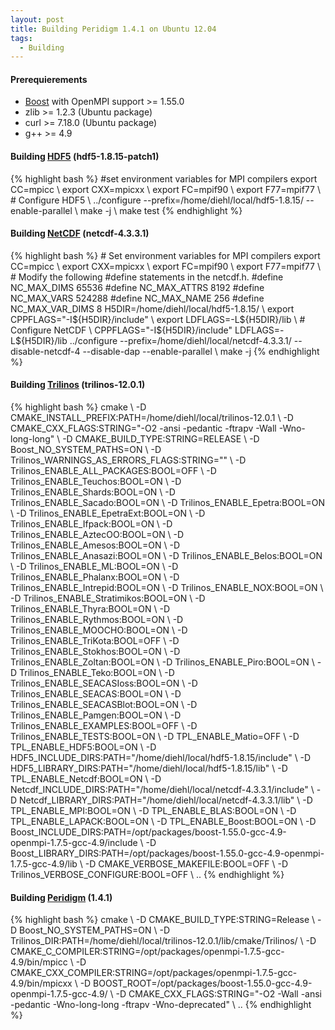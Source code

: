 ```yaml
---
layout: post
title: Building Peridigm 1.4.1 on Ubuntu 12.04
tags:
  - Building
---
```


<h4>Prerequierements</h4>
<ul>
<li> <a href="http://www.boost.org/">Boost</a> with OpenMPI support >= 1.55.0 </li>
<li> zlib >= 1.2.3 (Ubuntu package)</li>
<li> curl >= 7.18.0 (Ubuntu package)</li>
<li> g++  >= 4.9 </li>
</ul>

<h4>Building <a href="https://www.hdfgroup.org/downloads/index.html">HDF5</a> (hdf5-1.8.15-patch1)</h4>
{% highlight bash %}
#set environment variables for MPI compilers
export CC=mpicc \
export CXX=mpicxx \
export FC=mpif90 \
export F77=mpif77 \
# Configure HDF5 \
../configure --prefix=/home/diehl/local/hdf5-1.8.15/ --enable-parallel \
make -j \
make test
{% endhighlight %}

<h4>Building <a href="https://www.unidata.ucar.edu/downloads/netcdf/index.jsp">NetCDF</a> (netcdf-4.3.3.1) </h4>
{% highlight bash %}
# Set environment variables for MPI compilers
export CC=mpicc \
export CXX=mpicxx \
export FC=mpif90 \
export F77=mpif77 \
# Modify the following #define statements in the netcdf.h.
#define NC_MAX_DIMS 65536
#define NC_MAX_ATTRS 8192
#define NC_MAX_VARS 524288
#define NC_MAX_NAME 256
#define NC_MAX_VAR_DIMS 8
H5DIR=/home/diehl/local/hdf5-1.8.15/ \
export CPPFLAGS="-I${H5DIR}/include" \
export LDFLAGS=-L${H5DIR}/lib \
# Configure NetCDF \
CPPFLAGS="-I${H5DIR}/include" LDFLAGS=-L${H5DIR}/lib  ../configure --prefix=/home/diehl/local/netcdf-4.3.3.1/  --disable-netcdf-4 --disable-dap --enable-parallel \
make -j
{% endhighlight %}

<h4>Building <a href="https://trilinos.org/download/">Trilinos</a> (trilinos-12.0.1)</h4>
{% highlight bash  %}
cmake \
-D CMAKE_INSTALL_PREFIX:PATH=/home/diehl/local/trilinos-12.0.1 \
-D CMAKE_CXX_FLAGS:STRING="-O2 -ansi -pedantic -ftrapv -Wall -Wno-long-long" \
-D CMAKE_BUILD_TYPE:STRING=RELEASE \
-D Boost_NO_SYSTEM_PATHS=ON \
-D Trilinos_WARNINGS_AS_ERRORS_FLAGS:STRING="" \
-D Trilinos_ENABLE_ALL_PACKAGES:BOOL=OFF \
-D Trilinos_ENABLE_Teuchos:BOOL=ON \
-D Trilinos_ENABLE_Shards:BOOL=ON \
-D Trilinos_ENABLE_Sacado:BOOL=ON \
-D Trilinos_ENABLE_Epetra:BOOL=ON \
-D Trilinos_ENABLE_EpetraExt:BOOL=ON \
-D Trilinos_ENABLE_Ifpack:BOOL=ON \
-D Trilinos_ENABLE_AztecOO:BOOL=ON \
-D Trilinos_ENABLE_Amesos:BOOL=ON \
-D Trilinos_ENABLE_Anasazi:BOOL=ON \
-D Trilinos_ENABLE_Belos:BOOL=ON \
-D Trilinos_ENABLE_ML:BOOL=ON \
-D Trilinos_ENABLE_Phalanx:BOOL=ON \
-D Trilinos_ENABLE_Intrepid:BOOL=ON \
-D Trilinos_ENABLE_NOX:BOOL=ON \
-D Trilinos_ENABLE_Stratimikos:BOOL=ON \
-D Trilinos_ENABLE_Thyra:BOOL=ON \
-D Trilinos_ENABLE_Rythmos:BOOL=ON \
-D Trilinos_ENABLE_MOOCHO:BOOL=ON \
-D Trilinos_ENABLE_TriKota:BOOL=OFF \
-D Trilinos_ENABLE_Stokhos:BOOL=ON \
-D Trilinos_ENABLE_Zoltan:BOOL=ON \
-D Trilinos_ENABLE_Piro:BOOL=ON \
-D Trilinos_ENABLE_Teko:BOOL=ON \
-D Trilinos_ENABLE_SEACASIoss:BOOL=ON \
-D Trilinos_ENABLE_SEACAS:BOOL=ON \
-D Trilinos_ENABLE_SEACASBlot:BOOL=ON \
-D Trilinos_ENABLE_Pamgen:BOOL=ON \
-D Trilinos_ENABLE_EXAMPLES:BOOL=OFF \
-D Trilinos_ENABLE_TESTS:BOOL=ON \
-D TPL_ENABLE_Matio=OFF \
-D TPL_ENABLE_HDF5:BOOL=ON \
-D HDF5_INCLUDE_DIRS:PATH="/home/diehl/local/hdf5-1.8.15/include" \
-D HDF5_LIBRARY_DIRS:PATH="/home/diehl/local/hdf5-1.8.15/lib" \
-D TPL_ENABLE_Netcdf:BOOL=ON \
-D Netcdf_INCLUDE_DIRS:PATH="/home/diehl/local/netcdf-4.3.3.1/include" \
-D Netcdf_LIBRARY_DIRS:PATH="/home/diehl/local/netcdf-4.3.3.1/lib" \
-D TPL_ENABLE_MPI:BOOL=ON \
-D TPL_ENABLE_BLAS:BOOL=ON \
-D TPL_ENABLE_LAPACK:BOOL=ON \
-D TPL_ENABLE_Boost:BOOL=ON \
-D Boost_INCLUDE_DIRS:PATH=/opt/packages/boost-1.55.0-gcc-4.9-openmpi-1.7.5-gcc-4.9/include \
-D Boost_LIBRARY_DIRS:PATH=/opt/packages/boost-1.55.0-gcc-4.9-openmpi-1.7.5-gcc-4.9/lib \
-D CMAKE_VERBOSE_MAKEFILE:BOOL=OFF \
-D Trilinos_VERBOSE_CONFIGURE:BOOL=OFF \
..
{% endhighlight %}

<h4>Building <a href="https://peridigm.sandia.gov/">Peridigm</a> (1.4.1) </h4>
{% highlight bash %}
cmake \
-D CMAKE_BUILD_TYPE:STRING=Release \
-D Boost_NO_SYSTEM_PATHS=ON \
-D Trilinos_DIR:PATH=/home/diehl/local/trilinos-12.0.1/lib/cmake/Trilinos/ \
-D CMAKE_C_COMPILER:STRING=/opt/packages/openmpi-1.7.5-gcc-4.9/bin/mpicc \
-D CMAKE_CXX_COMPILER:STRING=/opt/packages/openmpi-1.7.5-gcc-4.9/bin/mpicxx \
-D BOOST_ROOT=/opt/packages/boost-1.55.0-gcc-4.9-openmpi-1.7.5-gcc-4.9/ \
-D CMAKE_CXX_FLAGS:STRING="-O2 -Wall -ansi -pedantic -Wno-long-long -ftrapv -Wno-deprecated" \
..
{% endhighlight %}

